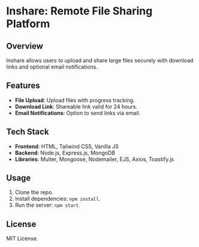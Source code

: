 
# Inshare: Remote File Sharing Platform

## Overview
Inshare allows users to upload and share large files securely with download links and optional email notifications.

## Features
- **File Upload**: Upload files with progress tracking.
- **Download Link**: Shareable link valid for 24 hours.
- **Email Notifications**: Option to send links via email.


## Tech Stack
- **Frontend**: HTML, Tailwind CSS, Vanilla JS
- **Backend**: Node.js, Express.js, MongoDB
- **Libraries**: Multer, Mongoose, Nodemailer, EJS, Axios, Toastify.js

## Usage
1. Clone the repo.
2. Install dependencies: `npm install`.
3. Run the server: `npm start`.

## License
MIT License.

